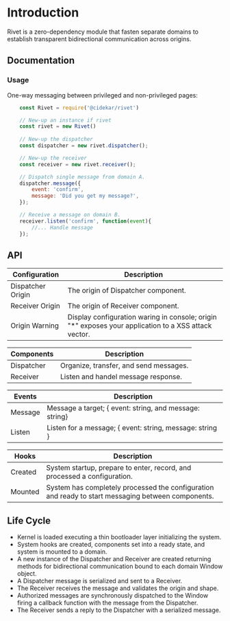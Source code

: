# Introduction
Rivet is a zero-dependency module that fasten separate domains to establish transparent bidirectional communication across origins.

## Documentation
### Usage
One-way messaging between privileged and non-privileged pages:
```js
    const Rivet = require('@cidekar/rivet')

    // New-up an instance if rivet 
    const rivet = new Rivet()
    
    // New-up the dispatcher
    const dispatcher = new rivet.dispatcher();

    // New-up the receiver
    const receiver = new rivet.receiver();

    // Dispatch single message from domain A.
    dispatcher.message({
        event: 'confirm', 
        message: 'Did you get my message?',
    });

    // Receive a message on domain B.
    receiver.listen('confirm', function(event){
        //... Handle message 
    });

```

## API

| Configuration      | Description   | 
| -------------      | ------------- |
| Dispatcher Origin  | The origin of Dispatcher component. |
| Receiver Origin    | The origin of Receiver component.   |
| Origin Warning     | Display configuration waring in console; origin "*" exposes your application to a XSS attack vector. |

| Components     | Description   | 
| -------------  | ------------- |
| Dispatcher     | Organize, transfer, and send messages. |
| Receiver       | Listen and handel message response.    |

| Events         | Description   | 
| -------------  | ------------- |
| Message        |  Message a target; { event: string, and message: string}  |
| Listen         |  Listen for a message; { event: string, message: string } |

| Hooks          | Description   | 
| -------------  | ------------- |
| Created        |  System startup, prepare to enter, record, and processed a configuration.              |
| Mounted        |  System has completely processed the configuration and ready to start messaging between components.            |


## Life Cycle
- Kernel is loaded executing a thin bootloader layer initializing the system.
- System hooks are created, components set into a ready state, and system is mounted to a domain.
- A new instance of the Dispatcher and Receiver are created returning methods for bidirectional communication bound to each domain Window object.
- A Dispatcher message is serialized and sent to a Receiver.
- The Receiver receives the message and validates the origin and shape. 
- Authorized messages are synchronously dispatched to the Window firing a callback function with the message from the Dispatcher.
- The Receiver sends a reply to the Dispatcher with a serialized message.